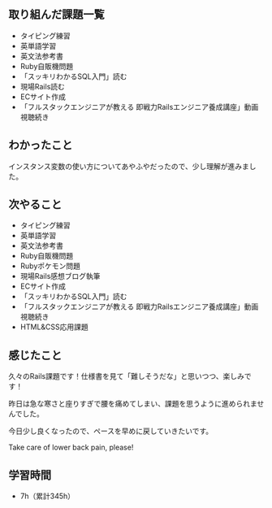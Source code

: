 ## 取り組んだ課題一覧
- タイピング練習
- 英単語学習
- 英文法参考書
- Ruby自販機問題
- 「スッキリわかるSQL入門」読む
- 現場Rails読む
- ECサイト作成
- 「フルスタックエンジニアが教える 即戦力Railsエンジニア養成講座」動画視聴続き
## わかったこと
インスタンス変数の使い方についてあやふやだったので、少し理解が進みました。
## 次やること
- タイピング練習
- 英単語学習
- 英文法参考書
- Ruby自販機問題
- Rubyポケモン問題
- 現場Rails感想ブログ執筆
- ECサイト作成
- 「スッキリわかるSQL入門」読む
- 「フルスタックエンジニアが教える 即戦力Railsエンジニア養成講座」動画視聴続き
- HTML&CSS応用課題
## 感じたこと
久々のRails課題です！仕様書を見て「難しそうだな」と思いつつ、楽しみです！

昨日は急な寒さと座りすぎで腰を痛めてしまい、課題を思うように進められませんでした。

今日少し良くなったので、ペースを早めに戻していきたいです。

Take care of lower back pain, please!

## 学習時間
- 7h（累計345h）
